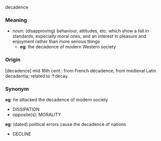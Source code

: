 decadence
### Meaning
+ _noun_: (disapproving)
behaviour, attitudes, etc. which show a fall in standards, especially moral ones, and an interest in pleasure and enjoyment rather than more serious things
	+ __eg__: the decadence of modern Western society

### Origin

[decadence] mid 16th cent.: from French décadence, from medieval Latin decadentia; related to ↑decay.

### Synonym

__eg__: he attacked the decadence of modern society

+ DISSIPATION
+ opposite(s): MORALITY

__eg__: (dated) political errors cause the decadence of nations

+ DECLINE


